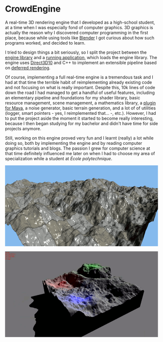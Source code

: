 # CrowdEngine
A real-time 3D rendering engine that I developed as a high-school student, at a
time when I was especially fond of computer graphics. 3D graphics is actually
the reason why I discovered computer programming in the first place, because
while using tools like [Blender](https://www.blender.org/) I got curious about
how such programs worked, and decided to learn.

I tried to design things a bit seriously, so I split the project between the
[engine library](CrowdEngine) and a [running application](RunApp), which loads
the engine library. The engine uses
[Direct3D10](https://en.wikipedia.org/wiki/Direct3D#Direct3D_10) and C++ to implement
an extensible pipeline based on [deferred rendering](https://en.wikipedia.org/wiki/Deferred_shading).

Of course, implementing a full real-time engine is a tremendous
task and I had at that time the terrible habit of reimplementing already
existing code and not focusing on what is really important.
Despite this, 10k lines of code down the road I had managed to get a
handful of useful features, including an elementary pipeline and foundations for my shader library,
basic resource management, scene management,
a mathematics library, a [plugin for
Maya](https://github.com/Kachoc/MayaExporter),
a noise generator, basic terrain
generation, and a lot of of utilities
(logger, smart pointers - yes, I reimplemented that... -, etc.).
However, I had to put the
project aside the moment it started to become really interesting, because I then
began studying for my bachelor and didn't have time for side projects anymore.

Still, working on this engine proved very fun and I learnt (really) a lot while
doing so, both by implementing the engine and by reading computer graphics
tutorials and blogs. The passion I grew for computer science at that time
definitely influenced me later on when I had to choose my area of specialization while a
student at *École polytechnique*.

![Terrain](Visuels/terrain1.gif)

![Mountain](Visuels/mountain_anim_small.gif)
